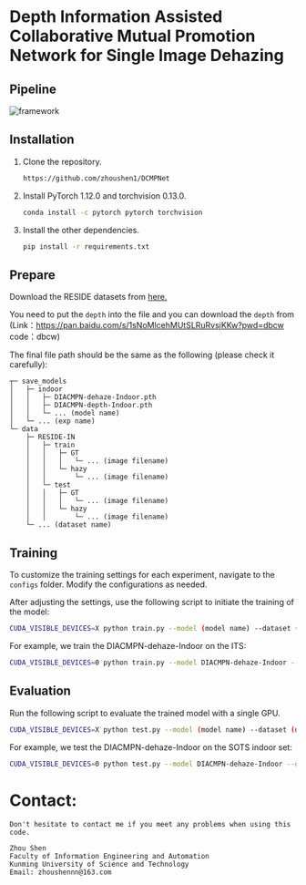 # Depth Information Assisted Collaborative Mutual Promotion Network for Single Image Dehazing

## Pipeline

![framework](/figs/1.jpg)


## Installation
1. Clone the repository.
    ```bash
    https://github.com/zhoushen1/DCMPNet
    ```

2. Install PyTorch 1.12.0 and torchvision 0.13.0.
    ```bash
    conda install -c pytorch pytorch torchvision
    ```

3. Install the other dependencies.
    ```bash
    pip install -r requirements.txt
    ```
    
## Prepare
Download the RESIDE datasets from [here.](https://sites.google.com/view/reside-dehaze-datasets)

You need to put the `depth` into the file and you can download the `depth` from (Link：https://pan.baidu.com/s/1sNoMlcehMUtSLRuRvsjKKw?pwd=dbcw 
code：dbcw)

The final file path should be the same as the following (please check it carefully):
```
┬─ save_models
│   ├─ indoor
│   │   ├─ DIACMPN-dehaze-Indoor.pth
│   │   ├─ DIACMPN-depth-Indoor.pth
│   │   └─ ... (model name)
│   └─ ... (exp name)
└─ data
    ├─ RESIDE-IN
    │   ├─ train
    │   │   ├─ GT
    │   │   │   └─ ... (image filename)
    │   │   └─ hazy
    │   │       └─ ... (image filename)
    │   └─ test
    │   │   ├─ GT
    │   │   │   └─ ... (image filename)
    │   │   └─ hazy
    │   │       └─ ... (image filename)
    └─ ... (dataset name)
```

## Training

To customize the training settings for each experiment, navigate to the `configs` folder. Modify the configurations as needed.

After adjusting the settings, use the following script to initiate the training of the model:

```sh
CUDA_VISIBLE_DEVICES=X python train.py --model (model name) --dataset (dataset name) --exp (exp name)
```

For example, we train the DIACMPN-dehaze-Indoor on the ITS:

```sh
CUDA_VISIBLE_DEVICES=0 python train.py --model DIACMPN-dehaze-Indoor --dataset RESIDE-IN --exp indoor
```

## Evaluation

Run the following script to evaluate the trained model with a single GPU.


```sh
CUDA_VISIBLE_DEVICES=X python test.py --model (model name) --dataset (dataset name) --exp (exp name)
```

For example, we test the DIACMPN-dehaze-Indoor on the SOTS indoor set:

```sh
CUDA_VISIBLE_DEVICES=0 python test.py --model DIACMPN-dehaze-Indoor --dataset RESIDE-IN --exp indoor
```


# Contact:
    Don't hesitate to contact me if you meet any problems when using this code.

    Zhou Shen
    Faculty of Information Engineering and Automation
    Kunming University of Science and Technology                                                           
    Email: zhoushennn@163.com
